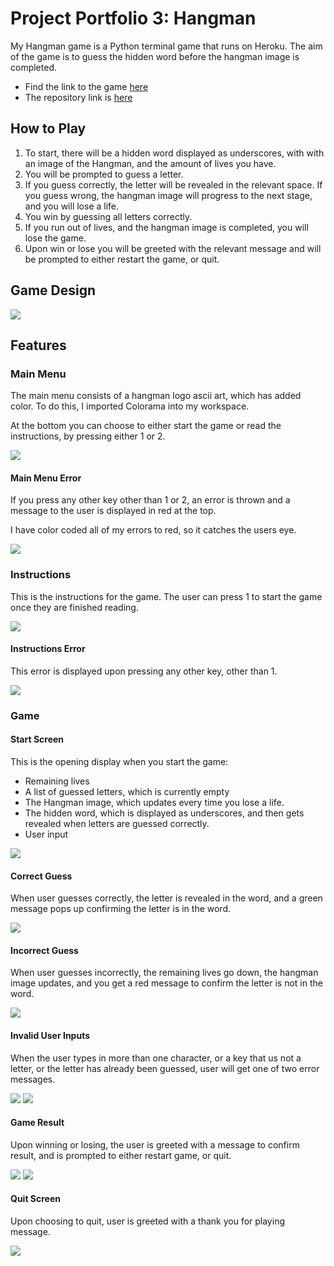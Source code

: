 # Project Portfolio 3: Hangman

My Hangman game is a Python terminal game that runs on Heroku. The aim of the game is to guess the hidden word before the hangman image is completed.

* Find the link to the game [here](https://hangman-pp3-2024-2fbba5f87d9d.herokuapp.com/)
* The repository link is [here](https://github.com/PaulR1209/hangman)

## How to Play

1. To start, there will be a hidden word displayed as underscores, with with an image of the Hangman, and the amount of lives you have.
2. You will be prompted to guess a letter.
3. If you guess correctly, the letter will be revealed in the relevant space. If you guess wrong, the hangman image will progress to the next stage, and you will lose a life.
4. You win by guessing all letters correctly.
5. If you run out of lives, and the hangman image is completed, you will lose the game.
6. Upon win or lose you will be greeted with the relevant message and will be prompted to either restart the game, or quit.

## Game Design

<img src='/screenshots/flow-chart.png'>

## Features

### Main Menu

The main menu consists of a hangman logo ascii art, which has added color. To do this, I imported Colorama into my workspace.

At the bottom you can choose to either start the game or read the instructions, by pressing either 1 or 2.

<img src='/screenshots/main-menu.png'>

#### Main Menu Error

If you press any other key other than 1 or 2, an error is thrown and a message to the user is displayed in red at the top.

I have color coded all of my errors to red, so it catches the users eye.

<img src='/screenshots/main-menu-error.png'>

### Instructions

This is the instructions for the game. The user can press 1 to start the game once they are finished reading.

<img src='/screenshots/instructions.png'>

#### Instructions Error

This error is displayed upon pressing any other key, other than 1.

<img src='/screenshots/instructions-error.png'>

### Game

#### Start Screen

This is the opening display when you start the game:

* Remaining lives
* A list of guessed letters, which is currently empty
* The Hangman image, which updates every time you lose a life.
* The hidden word, which is displayed as underscores, and then gets revealed when letters are guessed correctly.
* User input

<img src='/screenshots/start-game.png'>

#### Correct Guess

When user guesses correctly, the letter is revealed in the word, and a green message pops up confirming the letter is in the word.

<img src='/screenshots/correct-guess.png'>

#### Incorrect Guess

When user guesses incorrectly, the remaining lives go down, the hangman image updates, and you get a red message to confirm the letter is not in the word.

<img src='/screenshots/incorrect-guess.png'>

#### Invalid User Inputs

When the user types in more than one character, or a key that us not a letter, or the letter has already been guessed, user will get one of two error messages.

<img src='/screenshots/game-error.png'>

<img src='/screenshots/already-guessed.png'>

#### Game Result

Upon winning or losing, the user is greeted with a message to confirm result, and is prompted to either restart game, or quit.

<img src='/screenshots/win.png'>

<img src='/screenshots/lose.png'>

#### Quit Screen

Upon choosing to quit, user is greeted with a thank you for playing message.

<img src='/screenshots/game-over.png'>